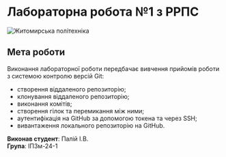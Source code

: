 # Лабораторна робота №1 з РРПС

![Житомирська політехніка](https://media.ztu.edu.ua/wp-content/uploads/2020/02/Group-6-1-1536x465.png)

## Мета роботи
Виконання лабораторної роботи передбачає вивчення прийомів роботи з системою контролю версій Git:
- створення віддаленого репозиторію;
- клонування віддаленого репозиторію;
- виконання комітів;
- створення гілок та перемикання між ними;
- аутентифікація на GitHub за допомогою токена та через SSH;
- вивантаження локального репозиторію на GitHub.

**Виконав студент**: Палій І.В.  
**Група**: ІПЗм-24-1
